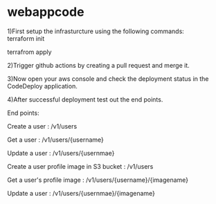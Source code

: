 # webappcode

1)First setup the infrasturcture using the following commands:<br/>
  terraform init
  
  terrafrom apply    

2)Trigger github actions by creating a pull request and merge it.

3)Now open your aws console and check the deployment status in the CodeDeploy application.

4)After successful deployment test out the end points.

End points:

Create a user                               : /v1/users

Get a user                                  : /v1/users/{username}

Update a user                               : /v1/users/{usernmae}

Create a user profile image in S3 bucket    : /v1/users

Get a user's profile image                  : /v1/users/{username}/{imagename}

Update a user                               : /v1/users/{usernmae}/{imagename}

